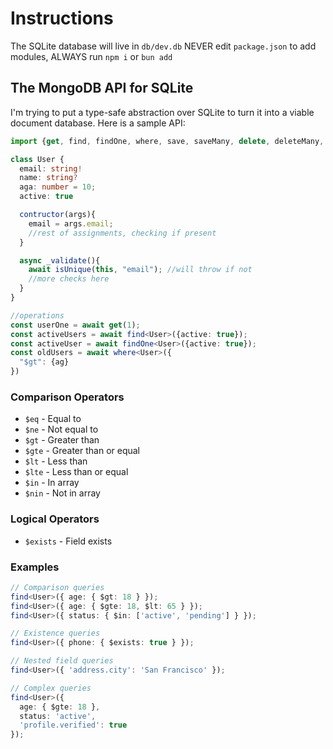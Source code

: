 # Instructions

The SQLite database will live in `db/dev.db`
NEVER edit `package.json` to add modules, ALWAYS run `npm i` or `bun add`

## The MongoDB API for SQLite

I'm trying to put a type-safe abstraction over SQLite to turn it into a viable document database. Here is a sample API:

```ts
import {get, find, findOne, where, save, saveMany, delete, deleteMany, isUnique} from "gadz"

class User {
  email: string!
  name: string?
  aga: number = 10;
  active: true

  contructor(args){
    email = args.email;
    //rest of assignments, checking if present
  }

  async _validate(){
    await isUnique(this, "email"); //will throw if not
    //more checks here
  }
}

//operations
const userOne = await get(1);
const activeUsers = await find<User>({active: true});
const activeUser = await findOne<User>({active: true});
const oldUsers = await where<User>({
  "$gt": {ag}
})

```

### Comparison Operators
- `$eq` - Equal to
- `$ne` - Not equal to
- `$gt` - Greater than
- `$gte` - Greater than or equal
- `$lt` - Less than
- `$lte` - Less than or equal
- `$in` - In array
- `$nin` - Not in array

### Logical Operators
- `$exists` - Field exists

### Examples

```typescript
// Comparison queries
find<User>({ age: { $gt: 18 } });
find<User>({ age: { $gte: 18, $lt: 65 } });
find<User>({ status: { $in: ['active', 'pending'] } });

// Existence queries
find<User>({ phone: { $exists: true } });

// Nested field queries
find<User>({ 'address.city': 'San Francisco' });

// Complex queries
find<User>({
  age: { $gte: 18 },
  status: 'active',
  'profile.verified': true
});
```